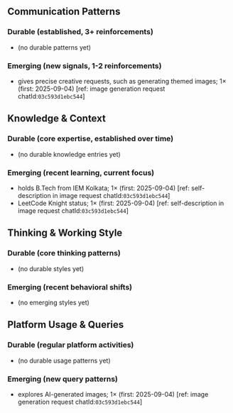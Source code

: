 ## Communication Patterns
### Durable (established, 3+ reinforcements)
- (no durable patterns yet)

### Emerging (new signals, 1-2 reinforcements)
- gives precise creative requests, such as generating themed images; 1× (first: 2025-09-04) [ref: image generation request chatId:`03c593d1ebc544`]

## Knowledge & Context
### Durable (core expertise, established over time)
- (no durable knowledge entries yet)

### Emerging (recent learning, current focus)
- holds B.Tech from IEM Kolkata; 1× (first: 2025-09-04) [ref: self-description in image request chatId:`03c593d1ebc544`]
- LeetCode Knight status; 1× (first: 2025-09-04) [ref: self-description in image request chatId:`03c593d1ebc544`]

## Thinking & Working Style
### Durable (core thinking patterns)
- (no durable styles yet)

### Emerging (recent behavioral shifts)
- (no emerging styles yet)

## Platform Usage & Queries
### Durable (regular platform activities)
- (no durable usage patterns yet)

### Emerging (new query patterns)
- explores AI-generated images; 1× (first: 2025-09-04) [ref: image generation request chatId:`03c593d1ebc544`]